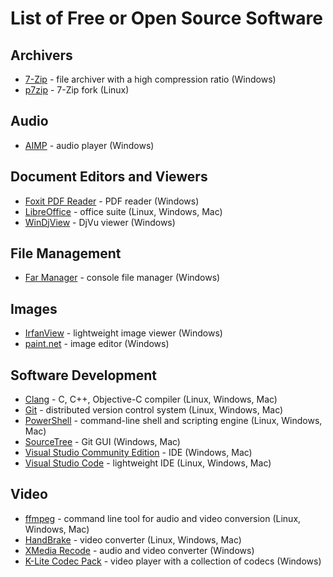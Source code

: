 # List of Free or Open Source Software

## Archivers
* [7-Zip](https://www.7-zip.org/) - file archiver with a high compression ratio (Windows)
* [p7zip](https://github.com/jinfeihan57/p7zip) - 7-Zip fork (Linux)

## Audio
* [AIMP](https://www.aimp.ru/) - audio player (Windows)

## Document Editors and Viewers
* [Foxit PDF Reader](https://www.foxit.com/pdf-reader/) - PDF reader (Windows)
* [LibreOffice](https://www.libreoffice.org/) - office suite (Linux, Windows, Mac)
* [WinDjView](https://windjview.sourceforge.io/) - DjVu viewer (Windows)

## File Management
* [Far Manager](https://farmanager.com/) - console file manager (Windows)

## Images
* [IrfanView](https://www.irfanview.com/) - lightweight image viewer (Windows)
* [paint.net](https://www.getpaint.net/) - image editor (Windows)

## Software Development
* [Clang](https://clang.llvm.org/) - C, C++, Objective-C compiler (Linux, Windows, Mac)
* [Git](https://git-scm.com/) - distributed version control system (Linux, Windows, Mac)
* [PowerShell](https://github.com/PowerShell/PowerShell/releases) - command-line shell and scripting engine (Linux, Windows, Mac)
* [SourceTree](https://www.sourcetreeapp.com/) - Git GUI (Windows, Mac)
* [Visual Studio Community Edition](https://visualstudio.microsoft.com/) - IDE (Windows, Mac)
* [Visual Studio Code](https://code.visualstudio.com/) - lightweight IDE (Linux, Windows, Mac)

## Video
* [ffmpeg](https://ffmpeg.org/) - command line tool for audio and video conversion (Linux, Windows, Mac)
* [HandBrake](https://handbrake.fr/) - video converter (Linux, Windows, Mac)
* [XMedia Recode](https://www.xmedia-recode.de/en/) - audio and video converter (Windows)
* [K-Lite Codec Pack](https://codecguide.com/) - video player with a collection of codecs (Windows)
